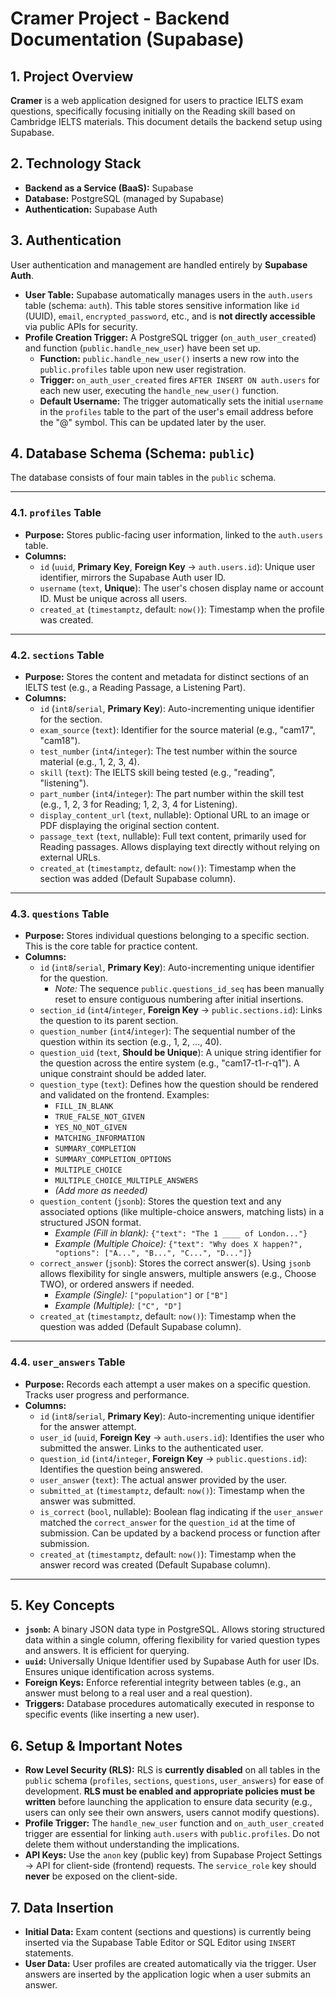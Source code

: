 # Cramer Project - Backend Documentation (Supabase)

## 1. Project Overview

**Cramer** is a web application designed for users to practice IELTS exam questions, specifically focusing initially on the Reading skill based on Cambridge IELTS materials. This document details the backend setup using Supabase.

## 2. Technology Stack

* **Backend as a Service (BaaS):** Supabase
* **Database:** PostgreSQL (managed by Supabase)
* **Authentication:** Supabase Auth

## 3. Authentication

User authentication and management are handled entirely by **Supabase Auth**.

* **User Table:** Supabase automatically manages users in the `auth.users` table (schema: `auth`). This table stores sensitive information like `id` (UUID), `email`, `encrypted_password`, etc., and is **not directly accessible** via public APIs for security.
* **Profile Creation Trigger:** A PostgreSQL trigger (`on_auth_user_created`) and function (`public.handle_new_user`) have been set up.
    * **Function:** `public.handle_new_user()` inserts a new row into the `public.profiles` table upon new user registration.
    * **Trigger:** `on_auth_user_created` fires `AFTER INSERT ON auth.users` for each new user, executing the `handle_new_user()` function.
    * **Default Username:** The trigger automatically sets the initial `username` in the `profiles` table to the part of the user's email address before the "@" symbol. This can be updated later by the user.

## 4. Database Schema (Schema: `public`)

The database consists of four main tables in the `public` schema.

---

### 4.1. `profiles` Table

* **Purpose:** Stores public-facing user information, linked to the `auth.users` table.
* **Columns:**
    * `id` (`uuid`, **Primary Key**, **Foreign Key** -> `auth.users.id`): Unique user identifier, mirrors the Supabase Auth user ID.
    * `username` (`text`, **Unique**): The user's chosen display name or account ID. Must be unique across all users.
    * `created_at` (`timestamptz`, default: `now()`): Timestamp when the profile was created.

---

### 4.2. `sections` Table

* **Purpose:** Stores the content and metadata for distinct sections of an IELTS test (e.g., a Reading Passage, a Listening Part).
* **Columns:**
    * `id` (`int8`/`serial`, **Primary Key**): Auto-incrementing unique identifier for the section.
    * `exam_source` (`text`): Identifier for the source material (e.g., "cam17", "cam18").
    * `test_number` (`int4`/`integer`): The test number within the source material (e.g., 1, 2, 3, 4).
    * `skill` (`text`): The IELTS skill being tested (e.g., "reading", "listening").
    * `part_number` (`int4`/`integer`): The part number within the skill test (e.g., 1, 2, 3 for Reading; 1, 2, 3, 4 for Listening).
    * `display_content_url` (`text`, nullable): Optional URL to an image or PDF displaying the original section content.
    * `passage_text` (`text`, nullable): Full text content, primarily used for Reading passages. Allows displaying text directly without relying on external URLs.
    * `created_at` (`timestamptz`, default: `now()`): Timestamp when the section was added (Default Supabase column).

---

### 4.3. `questions` Table

* **Purpose:** Stores individual questions belonging to a specific section. This is the core table for practice content.
* **Columns:**
    * `id` (`int8`/`serial`, **Primary Key**): Auto-incrementing unique identifier for the question.
        * *Note:* The sequence `public.questions_id_seq` has been manually reset to ensure contiguous numbering after initial insertions.
    * `section_id` (`int4`/`integer`, **Foreign Key** -> `public.sections.id`): Links the question to its parent section.
    * `question_number` (`int4`/`integer`): The sequential number of the question within its section (e.g., 1, 2, ..., 40).
    * `question_uid` (`text`, **Should be Unique**): A unique string identifier for the question across the entire system (e.g., "cam17-t1-r-q1"). A unique constraint should be added later.
    * `question_type` (`text`): Defines how the question should be rendered and validated on the frontend. Examples:
        * `FILL_IN_BLANK`
        * `TRUE_FALSE_NOT_GIVEN`
        * `YES_NO_NOT_GIVEN`
        * `MATCHING_INFORMATION`
        * `SUMMARY_COMPLETION`
        * `SUMMARY_COMPLETION_OPTIONS`
        * `MULTIPLE_CHOICE`
        * `MULTIPLE_CHOICE_MULTIPLE_ANSWERS`
        * *(Add more as needed)*
    * `question_content` (`jsonb`): Stores the question text and any associated options (like multiple-choice answers, matching lists) in a structured JSON format.
        * *Example (Fill in blank):* `{"text": "The 1 ____ of London..."}`
        * *Example (Multiple Choice):* `{"text": "Why does X happen?", "options": ["A...", "B...", "C...", "D..."]}`
    * `correct_answer` (`jsonb`): Stores the correct answer(s). Using `jsonb` allows flexibility for single answers, multiple answers (e.g., Choose TWO), or ordered answers if needed.
        * *Example (Single):* `["population"]` or `["B"]`
        * *Example (Multiple):* `["C", "D"]`
    * `created_at` (`timestamptz`, default: `now()`): Timestamp when the question was added (Default Supabase column).

---

### 4.4. `user_answers` Table

* **Purpose:** Records each attempt a user makes on a specific question. Tracks user progress and performance.
* **Columns:**
    * `id` (`int8`/`serial`, **Primary Key**): Auto-incrementing unique identifier for the answer attempt.
    * `user_id` (`uuid`, **Foreign Key** -> `auth.users.id`): Identifies the user who submitted the answer. Links to the authenticated user.
    * `question_id` (`int4`/`integer`, **Foreign Key** -> `public.questions.id`): Identifies the question being answered.
    * `user_answer` (`text`): The actual answer provided by the user.
    * `submitted_at` (`timestamptz`, default: `now()`): Timestamp when the answer was submitted.
    * `is_correct` (`bool`, nullable): Boolean flag indicating if the `user_answer` matched the `correct_answer` for the `question_id` at the time of submission. Can be updated by a backend process or function after submission.
    * `created_at` (`timestamptz`, default: `now()`): Timestamp when the answer record was created (Default Supabase column).

---

## 5. Key Concepts

* **`jsonb`:** A binary JSON data type in PostgreSQL. Allows storing structured data within a single column, offering flexibility for varied question types and answers. It is efficient for querying.
* **`uuid`:** Universally Unique Identifier used by Supabase Auth for user IDs. Ensures unique identification across systems.
* **Foreign Keys:** Enforce referential integrity between tables (e.g., an answer must belong to a real user and a real question).
* **Triggers:** Database procedures automatically executed in response to specific events (like inserting a new user).

## 6. Setup & Important Notes

* **Row Level Security (RLS):** RLS is **currently disabled** on all tables in the `public` schema (`profiles`, `sections`, `questions`, `user_answers`) for ease of development. **RLS must be enabled and appropriate policies must be written** before launching the application to ensure data security (e.g., users can only see their own answers, users cannot modify questions).
* **Profile Trigger:** The `handle_new_user` function and `on_auth_user_created` trigger are essential for linking `auth.users` with `public.profiles`. Do not delete them without understanding the implications.
* **API Keys:** Use the `anon` key (public key) from Supabase Project Settings -> API for client-side (frontend) requests. The `service_role` key should **never** be exposed on the client-side.

## 7. Data Insertion

* **Initial Data:** Exam content (sections and questions) is currently being inserted via the Supabase Table Editor or SQL Editor using `INSERT` statements.
* **User Data:** User profiles are created automatically via the trigger. User answers are inserted by the application logic when a user submits an answer.